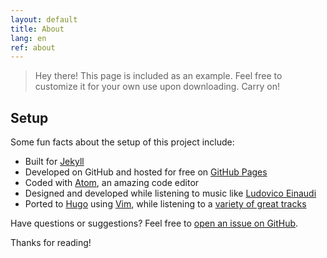 ```yaml
---
layout: default
title: About
lang: en
ref: about
---
```


> Hey there! This page is included as an example. Feel free to customize it for your own use upon downloading. Carry on!

## Setup

Some fun facts about the setup of this project include:

* Built for [Jekyll](http://jekyllrb.com)
* Developed on GitHub and hosted for free on [GitHub Pages](https://pages.github.com)
* Coded with [Atom](https://atom.io), an amazing code editor
* Designed and developed while listening to music like [Ludovico Einaudi](https://open.spotify.com/track/6sVuwzZ4MPsviUE8wfw2n1)
* Ported to [Hugo](https://gohugo.io) using [Vim](https://vim.org), while listening to a [variety of great tracks](https://open.spotify.com/playlist/37i9dQZEVXcUoOwzxl1H7w?si=a771b382e9ba4b04)

Have questions or suggestions? Feel free to [open an issue on GitHub](https://github.com/mipmip/summer-qremix/issues/new).

Thanks for reading!
